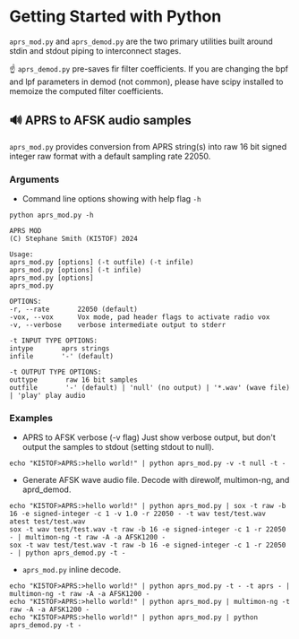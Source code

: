 
# Getting Started with Python

```aprs_mod.py``` and ```aprs_demod.py``` are the two primary utilities built around stdin and stdout piping to interconnect stages.

:point_up: ```aprs_demod.py``` pre-saves fir filter coefficients.  If you are changing the bpf and lpf parameters in demod (not common), please have scipy installed to memoize the computed filter coefficients.


## :loud_sound: APRS to AFSK audio samples

```aprs_mod.py``` provides conversion from APRS string(s) into raw 16 bit signed integer raw format with a default sampling rate 22050. 

### Arguments

* Command line options showing with help flag ```-h```
```
python aprs_mod.py -h
```
```
APRS MOD
(C) Stephane Smith (KI5TOF) 2024

Usage:
aprs_mod.py [options] (-t outfile) (-t infile)
aprs_mod.py [options] (-t infile)
aprs_mod.py [options]
aprs_mod.py

OPTIONS:
-r, --rate       22050 (default)
-vox, --vox      Vox mode, pad header flags to activate radio vox
-v, --verbose    verbose intermediate output to stderr

-t INPUT TYPE OPTIONS:
intype       aprs strings
infile       '-' (default)

-t OUTPUT TYPE OPTIONS:
outtype       raw 16 bit samples
outfile       '-' (default) | 'null' (no output) | '*.wav' (wave file) | 'play' play audio
```

### Examples

* APRS to AFSK verbose (-v flag)
Just show verbose output, but don't output the samples to stdout (setting stdout to null).
```
echo "KI5TOF>APRS:>hello world!" | python aprs_mod.py -v -t null -t -
```

* Generate AFSK wave audio file.  Decode with direwolf, multimon-ng, and aprd_demod.
```
echo "KI5TOF>APRS:>hello world!" | python aprs_mod.py | sox -t raw -b 16 -e signed-integer -c 1 -v 1.0 -r 22050 - -t wav test/test.wav
atest test/test.wav
sox -t wav test/test.wav -t raw -b 16 -e signed-integer -c 1 -r 22050 - | multimon-ng -t raw -A -a AFSK1200 -
sox -t wav test/test.wav -t raw -b 16 -e signed-integer -c 1 -r 22050 - | python aprs_demod.py -t -
```

* ```aprs_mod.py```  inline decode.
```
echo "KI5TOF>APRS:>hello world!" | python aprs_mod.py -t - -t aprs - | multimon-ng -t raw -A -a AFSK1200 -
echo "KI5TOF>APRS:>hello world!" | python aprs_mod.py | multimon-ng -t raw -A -a AFSK1200 -
echo "KI5TOF>APRS:>hello world!" | python aprs_mod.py | python aprs_demod.py -t -
```



